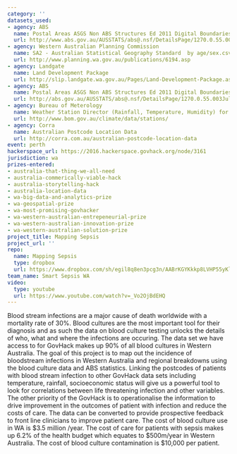 ```yaml
---
category: ''
datasets_used:
- agency: ABS
  name: Postal Areas ASGS Non ABS Structures Ed 2011 Digital Boundaries in ESRI Shapefile Format
  url: http://www.abs.gov.au/AUSSTATS/abs@.nsf/DetailsPage/1270.0.55.003July%202011?OpenDocument
- agency: Western Australian Planning Commission
  name: SA2 - Australian Statistical Geography Standard  by age/sex.csv
  url: http://www.planning.wa.gov.au/publications/6194.asp
- agency: Landgate
  name: Land Development Package
  url: http://slip.landgate.wa.gov.au/Pages/Land-Development-Package.aspx
- agency: ABS
  name: Postal Areas ASGS Non ABS Structures Ed 2011 Digital Boundaries in ESRI Shapefile Formate
  url: http://abs.gov.au/AUSSTATS/abs@.nsf/DetailsPage/1270.0.55.003July%202011?OpenDocument
- agency: Bureau of Meterology
  name: Weather Station Director (Rainfall, Temperature, Humidity) for selected Weather Stations
  url: http://www.bom.gov.au/climate/data/stations/
- agency: Corra
  name: Australian Postcode Location Data
  url: http://corra.com.au/australian-postcode-location-data
event: perth
hackerspace_url: https://2016.hackerspace.govhack.org/node/3161
jurisdiction: wa
prizes-entered:
- australia-that-thing-we-all-need
- australia-commerically-viable-hack
- australia-storytelling-hack
- australia-location-data
- wa-big-data-and-analytics-prize
- wa-geospatial-prize
- wa-most-promising-govhacker
- wa-western-australian-entrepeneurial-prize
- wa-western-australian-innovation-prize
- wa-western-australian-solution-prize
project_title: Mapping Sepsis
project_url: ''
repo:
  name: Mapping Sepsis
  type: dropbox
  url: https://www.dropbox.com/sh/egil8q8en3pcg3n/AABrKGYKkkp8LVHP55yKlffoa?dl=0
team_name: Smart Sepsis WA
video:
  type: youtube
  url: https://www.youtube.com/watch?v=_Vo2OjBdEHQ
---
```


Blood stream infections are a major cause of death worldwide with a mortality rate of 30%. Blood cultures are the most important tool for their diagnosis and as such the data on blood culture testing unlocks the details of who, what and where the infections are occuring. The data set we have access to for GovHack makes up 90% of all blood cultures in Western Australia. The goal of this project is to map out the incidence of bloodstream infections in Western Australia and regional breakdowns using the blood culture data and ABS statistics. Linking the postcodes of patients with blood stream infection to other GovHack data sets including temperature, rainfall, socioeconomic status will give us a powerful tool to look for correlations between life threatening infection and other variables.
The other priority of the GovHack is to operationalise the information to drive improvement in the outcomes of patient with infection and reduce the costs of care. The data can be converted to provide prospective feedback to front line clinicians to improve patient care.
The cost of blood culture use in WA is $3.5 million /year. The cost of care for patients with sepsis makes up 6.2% of the health budget which equates to $500m/year in Western Australia. The cost of blood culture contamination is $10,000 per patient.